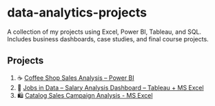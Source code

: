 # data-analytics-projects
A collection of my projects using Excel, Power BI, Tableau, and SQL.
Includes business dashboards, case studies, and final course projects.

## Projects
1. ☕ [ Coffee Shop Sales Analysis – Power BI](https://github.com/ileana-gisele/coffee-shop-sales-analysis/tree/main)
2. 💼 [ Jobs in Data – Salary Analysis Dashboard – Tableau + MS Excel](https://github.com/ileana-gisele/Jobs-in-Data)
3. 🛍️ [ Catalog Sales Campaign Analysis - MS Excel](https://github.com/ileana-gisele/catalog-sales-campaign)
